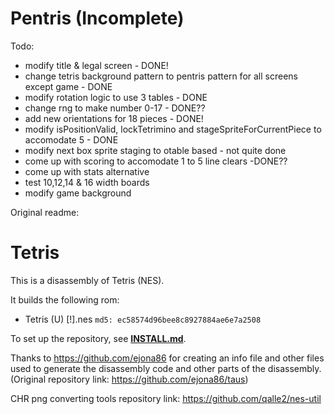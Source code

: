 # Pentris (Incomplete)

Todo:

* modify title & legal screen - DONE!
* change tetris background pattern to pentris pattern for all screens except game - DONE
* modify rotation logic to use 3 tables - DONE
* change rng to make number 0-17 - DONE??
* add new orientations for 18 pieces - DONE!
* modify isPositionValid, lockTetrimino and stageSpriteForCurrentPiece to accomodate 5 - DONE
* modify next box sprite staging to otable based - not quite done
* come up with scoring to accomodate 1 to 5 line clears -DONE??
* come up with stats alternative
* test 10,12,14 & 16 width boards
* modify game background


Original readme:
# Tetris

This is a disassembly of Tetris (NES).

It builds the following rom:

* Tetris (U) [!].nes `md5: ec58574d96bee8c8927884ae6e7a2508`

To set up the repository, see [**INSTALL.md**](INSTALL.md).


Thanks to https://github.com/ejona86 for creating an info file and other files used to generate the disassembly code and other parts of the disassembly. (Original repository link:  https://github.com/ejona86/taus)

CHR png converting tools repository link: https://github.com/qalle2/nes-util
